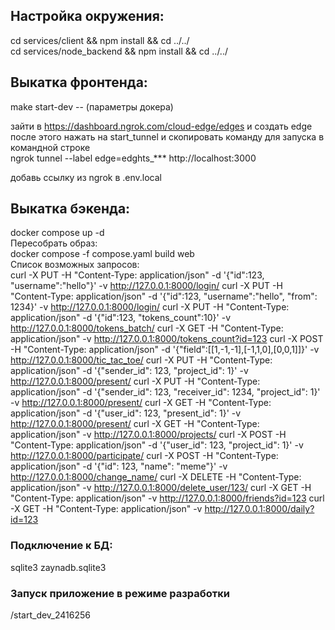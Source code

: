 ## Настройка окружения:  
cd services/client && npm install && cd ../../  
cd services/node_backend && npm install && cd ../../

## Выкатка фронтенда:
make start-dev -- (параметры докера)

<!-- ngrok http 3000 -->
зайти в https://dashboard.ngrok.com/cloud-edge/edges и создать edge  
после этого нажать на start_tunnel и скопировать команду для запуска в командной строке  
ngrok tunnel --label edge=edghts_*** http://localhost:3000  

добавь ссылку из ngrok в .env.local

## Выкатка бэкенда:  
docker compose up -d  
Пересобрать образ:  
docker compose -f compose.yaml build web  
Список возможных запросов:  
curl -X PUT -H "Content-Type: application/json" -d '{"id":123, "username":"hello"}' -v http://127.0.0.1:8000/login/
curl -X PUT -H "Content-Type: application/json" -d '{"id":123, "username":"hello", "from": 1234}' -v http://127.0.0.1:8000/login/
curl -X PUT -H "Content-Type: application/json" -d '{"id":123, "tokens_count":10}' -v http://127.0.0.1:8000/tokens_batch/
curl -X GET -H "Content-Type: application/json" -v http://127.0.0.1:8000/tokens_count?id=123
curl -X POST -H "Content-Type: application/json" -d '{"field":[[1,-1,-1],[-1,1,0],[0,0,1]]}' -v http://127.0.0.1:8000/tic_tac_toe/
curl -X PUT -H "Content-Type: application/json" -d '{"sender_id": 123, "project_id": 1}' -v http://127.0.0.1:8000/present/
curl -X PUT -H "Content-Type: application/json" -d '{"sender_id": 123, "receiver_id": 1234, "project_id": 1}' -v http://127.0.0.1:8000/present/
curl -X GET -H "Content-Type: application/json" -d '{"user_id": 123, "present_id": 1}' -v http://127.0.0.1:8000/present/
curl -X GET -H "Content-Type: application/json" -v http://127.0.0.1:8000/projects/
curl -X POST -H "Content-Type: application/json" -d '{"user_id": 123, "project_id": 1}' -v http://127.0.0.1:8000/participate/
curl -X POST -H "Content-Type: application/json" -d '{"id": 123, "name": "meme"}' -v http://127.0.0.1:8000/change_name/
curl -X DELETE -H "Content-Type: application/json" -v http://127.0.0.1:8000/delete_user/123/
curl -X GET -H "Content-Type: application/json" -v http://127.0.0.1:8000/friends?id=123
curl -X GET -H "Content-Type: application/json" -v http://127.0.0.1:8000/daily?id=123
### Подключение к БД:  
sqlite3 zaynadb.sqlite3 

### Запуск приложение в режиме разработки
/start_dev_2416256
